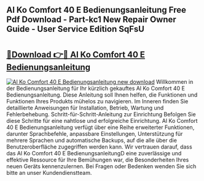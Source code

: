 ## Al Ko Comfort 40 E Bedienungsanleitung Free Pdf Download - Part-kc1 New Repair Owner Guide - User Service Edition SqFsU

# <h2><a href="http://df3hk1.blite.top/?on=Al+Ko+Comfort+40+E+Bedienungsanleitung">🔗Download 👉🔴 Al Ko Comfort 40 E Bedienungsanleitung</a></h2>

[![Al Ko Comfort 40 E Bedienungsanleitung new download](https://i.imgur.com/lujVjoI.png)](http://df3hk1.blite.top/?on=Al+Ko+Comfort+40+E+Bedienungsanleitung)
Willkommen in der Bedienungsanleitung für Ihr kürzlich gekauftes Al Ko Comfort 40 E Bedienungsanleitung. Diese Anleitung soll Ihnen helfen, die Funktionen und Funktionen Ihres Produkts mühelos zu navigieren. Im Inneren finden Sie detaillierte Anweisungen für Installation, Betrieb, Wartung und Fehlerbehebung. Schritt-für-Schritt-Anleitung zur Einrichtung Befolgen Sie diese Schritte für eine nahtlose und erfolgreiche Einrichtung. Al Ko Comfort 40 E Bedienungsanleitung verfügt über eine Reihe erweiterter Funktionen, darunter Sprachbefehle, anpassbare Einstellungen, Unterstützung für mehrere Sprachen und automatische Backups, auf die alle über die Benutzeroberfläche zugegriffen werden kann. Wir vertrauen darauf, dass das Al Ko Comfort 40 E BedienungsanleitungD eine zuverlässige und effektive Ressource für Ihre Bemühungen war, die Besonderheiten Ihres neuen Geräts kennenzulernen. Bei Fragen oder Bedenken wenden Sie sich bitte an unser Kundendienstteam.
